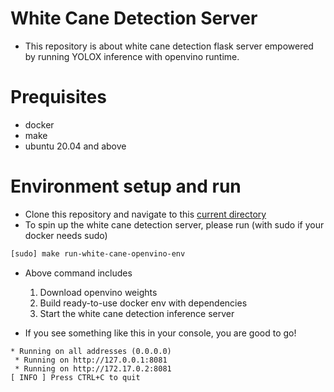 # White Cane Detection Server

- This repository is about white cane detection flask server empowered by running YOLOX inference with openvino runtime.

# Prequisites
- docker
- make
- ubuntu 20.04 and above

# Environment setup and run
- Clone this repository and navigate to this [current directory](./)
- To spin up the white cane detection server, please run (with sudo if your docker needs sudo)
```bash
[sudo] make run-white-cane-openvino-env 
```
- Above command includes
  1. Download openvino weights
  2. Build ready-to-use docker env with dependencies
  3. Start the white cane detection inference server

- If you see something like this in your console, you are good to go!
```console
* Running on all addresses (0.0.0.0)
 * Running on http://127.0.0.1:8081
 * Running on http://172.17.0.2:8081
[ INFO ] Press CTRL+C to quit
```


